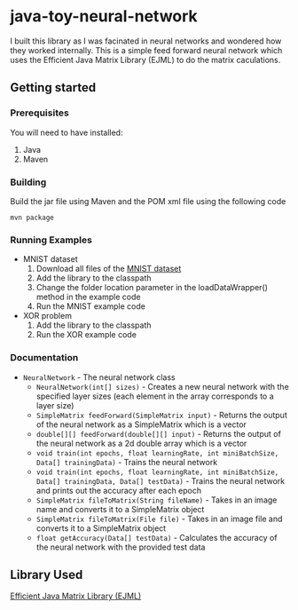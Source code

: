 # java-toy-neural-network
I built this library as I was facinated in neural networks and wondered how they worked internally. This is a simple feed forward neural network which uses the Efficient Java Matrix Library (EJML) to do the matrix caculations.

## Getting started
  ### Prerequisites
  You will need to have installed:
  1. Java
  2. Maven
  
  
  ### Building
  Build the jar file using Maven and the POM xml file using the following code
  ```
  mvn package
  ```
  ### Running Examples
  - MNIST dataset
    1. Download all files of the [MNIST dataset](http://yann.lecun.com/exdb/mnist/)
    2. Add the library to the classpath
    3. Change the folder location parameter in the loadDataWrapper() method in the example code
    4. Run the MNIST example code
  - XOR problem
    1. Add the library to the classpath
    2. Run the XOR example code
    
  ### Documentation
  - ```NeuralNetwork``` - The neural network class
      - ```NeuralNetwork(int[] sizes)``` - Creates a new neural network with the specified layer sizes (each element in the array corresponds to a layer size)
      - ```SimpleMatrix feedForward(SimpleMatrix input)``` - Returns the output of the neural network as a SimpleMatrix which is a vector
      - ```double[][] feedForward(double[][] input)``` - Returns the output of the neural network as a 2d double array which is a vector
      - ```void train(int epochs, float learningRate, int miniBatchSize, Data[] trainingData)``` - Trains the neural network
      - ```void train(int epochs, float learningRate, int miniBatchSize, Data[] trainingData, Data[] testData)``` - Trains the neural network and prints out the accuracy after each epoch
      - ```SimpleMatrix fileToMatrix(String fileName)``` - Takes in an image name and converts it to a SimpleMatrix object
      - ```SimpleMatrix fileToMatrix(File file)``` - Takes in an image file and converts it to a SimpleMatrix object
      - ```float getAccuracy(Data[] testData)``` - Calculates the accuracy of the neural network with the provided test data
  
  ## Library Used
  [Efficient Java Matrix Library (EJML)](https://github.com/lessthanoptimal/ejml)
  
